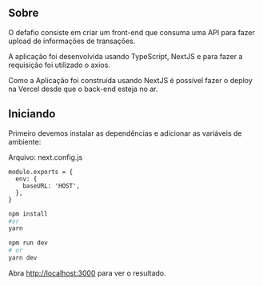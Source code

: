 ## Sobre

O defafio consiste em criar um front-end que consuma uma API para fazer upload de informações de transações.

A aplicação foi desenvolvida usando TypeScript, NextJS e para fazer a requisição foi utilizado o axios.

Como a Aplicação foi construída usando NextJS é possível fazer o deploy na Vercel desde que o back-end esteja no ar.

## Iniciando

Primeiro devemos instalar as dependências e adicionar as variáveis de ambiente:

Arquivo: next.config.js
```
module.exports = {
  env: {
    baseURL: 'HOST',
  },
}
```

```bash
npm install
#or
yarn

npm run dev
# or
yarn dev
```

Abra [http://localhost:3000](http://localhost:3000) para ver o resultado.



